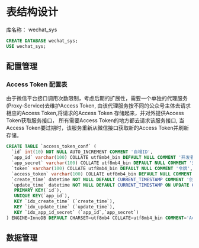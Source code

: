 # 表结构设计

库名称： wechat_sys

```SQL
CREATE DATABASE wechat_sys;
USE wechat_sys;
```
## 配置管理

### Access Token 配置表
由于微信平台接口调用次数限制，考虑后期的扩展性，需要一个单独的代理服务(Proxy-Service)去维护Access Token,
由该代理服务按不同的公众号主体去请求相应的Access Token,将请求的Access Token 存储起来，并对外提供Access Token获取服务接口，
所有需要Access Token的地方都去请求该服务接口, 当Access Token要过期时，该服务重新从微信接口获取新的Access Token并刷新存储。

```sql
CREATE TABLE `access_token_conf` (
  `id` int(10) NOT NULL AUTO_INCREMENT COMMENT '自增ID',
  `app_id` varchar(100) COLLATE utf8mb4_bin DEFAULT NULL COMMENT '开发者ID(AppID)',
  `app_secret` varchar(100) COLLATE utf8mb4_bin DEFAULT NULL COMMENT '开发者密码(AppSecret)',
  `token` varchar(100) COLLATE utf8mb4_bin DEFAULT NULL COMMENT '令牌',
  `access_token` varchar(100) COLLATE utf8mb4_bin DEFAULT NULL COMMENT '全局唯一接口调用凭据Access Token',
  `create_time` datetime NOT NULL DEFAULT CURRENT_TIMESTAMP COMMENT '创建时间',
  `update_time` datetime NOT NULL DEFAULT CURRENT_TIMESTAMP ON UPDATE CURRENT_TIMESTAMP COMMENT '更新时间',
   PRIMARY KEY(`id`),
   UNIQUE KEY(`app_id`),
   KEY `idx_create_time` (`create_time`),
   KEY `idx_update_time` (`update_time`),
   KEY `idx_app_id_secret` (`app_id`,`app_secret`)
) ENGINE=InnoDB DEFAULT CHARSET=utf8mb4 COLLATE=utf8mb4_bin COMMENT='Access Token 配置表';
```

## 数据管理
